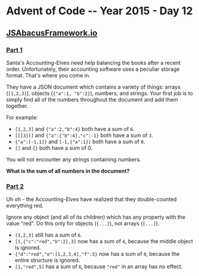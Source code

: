 # Advent of Code -- Year 2015 - Day 12

## [JSAbacusFramework.io](https://adventofcode.com/2015/day/12)

### [Part 1](https://adventofcode.com/2015/day/12#part1)

Santa's Accounting-Elves need help balancing the books after a recent order.
Unfortunately, their accounting software uses a peculiar storage format. That's
where you come in.

They have a JSON document which contains a variety of things: arrays
(`[1,2,3]`), objects (`{"a":1, "b":2}`), numbers, and strings. Your first job is
to simply find all of the numbers throughout the document and add them together.

For example:

- `[1,2,3]` and `{"a":2,"b":4}` both have a sum of `6`.
- `[[[3]]]` and `{"a":{"b":4},"c":-1}` both have a sum of `3`.
- `{"a":[-1,1]}` and `[-1,{"a":1}]` both have a sum of `0`.
- `[]` and `{}` both have a sum of 0.

You will not encounter any strings containing numbers.

**What is the sum of all numbers in the document?**

### [Part 2](https://adventofcode.com/2015/day/12#part2)

Uh oh - the Accounting-Elves have realized that they double-counted everything
red.

Ignore any object (and all of its children) which has any property with the
value "red". Do this only for objects (`{...}`), not arrays (`[...]`).

- `[1,2,3]` still has a sum of `6`.
- `[1,{"c":"red","b":2},3]` now has a sum of `4`, because the middle object is
  ignored.
- `{"d":"red","e":[1,2,3,4],"f":5}` now has a sum of `0`, because the entire
  structure is ignored.
- `[1,"red",5]` has a sum of `6`, because `"red"` in an array has no effect.
